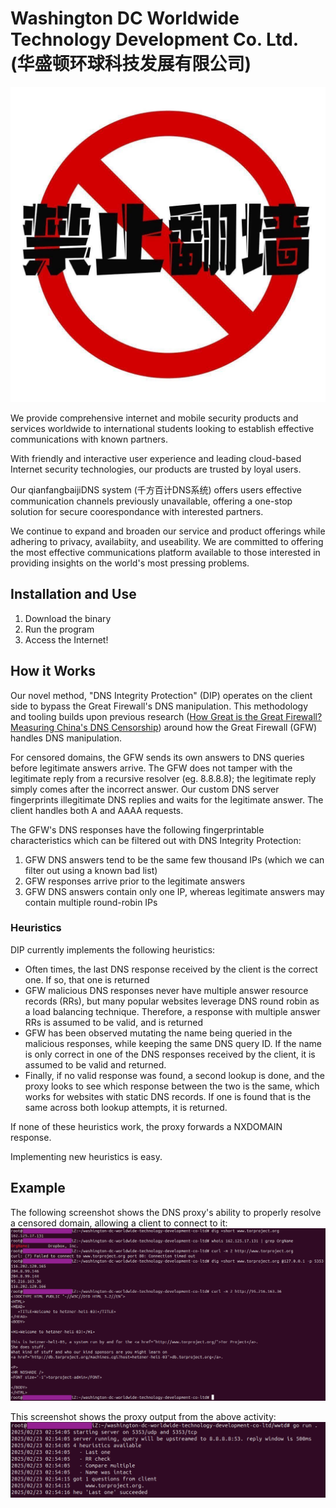 # Washington DC Worldwide Technology Development Co. Ltd. (华盛顿环球科技发展有限公司)

![](./gui/logo.jpg)

We provide comprehensive internet and mobile security products and services worldwide to international students looking to establish effective communications with known partners.

With friendly and interactive user experience and leading cloud-based Internet security technologies, our products are trusted by loyal users.

Our qianfangbaijiDNS system (千方百计DNS系统) offers users effective communication channels previously unavailable, offering a one-stop solution for secure coorespondance with interested partners.

We continue to expand and broaden our service and product offerings while adhering to privacy, availabiity, and useability. We are committed to offering the most effective communications platform available to those interested in providing insights on the world's most pressing problems.

## Installation and Use

1. Download the binary
2. Run the program
3. Access the Internet!

## How it Works

Our novel method, "DNS Integrity Protection" (DIP) operates on the client side to bypass the Great Firewall's DNS manipulation. This methodology and tooling builds upon previous research ([How Great is the Great Firewall? Measuring China's DNS Censorship](https://www.usenix.org/system/files/sec21-hoang.pdf)) around how the Great Firewall (GFW) handles DNS manipulation.

For censored domains, the GFW sends its own answers to DNS queries before legitimate answers arrive. The GFW does not tamper with the legitimate reply from a recursive resolver (eg. 8.8.8.8); the legitimate reply simply comes after the incorrect answer. Our custom DNS server fingerprints illegitimate DNS replies and waits for the legitimate answer. The client handles both A and AAAA requests.

The GFW's DNS responses have the following fingerprintable characteristics which can be filtered out with DNS Integrity Protection:

1. GFW DNS answers tend to be the same few thousand IPs (which we can filter out using a known bad list)
2. GFW responses arrive prior to the legitimate answers
3. GFW DNS answers contain only one IP, whereas legitimate answers may contain multiple round-robin IPs

### Heuristics

DIP currently implements the following heuristics:

- Often times, the last DNS response received by the client is the correct one. If so, that one is returned
- GFW malicious DNS responses never have multiple answer resource records (RRs), but many popular websites leverage DNS round robin as a load balancing technique. Therefore, a response with multiple answer RRs is assumed to be valid, and is returned
- GFW has been observed mutating the name being queried in the malicious responses, while keeping the same DNS query ID. If the name is only correct in one of the DNS responses received by the client, it is assumed to be valid and returned.
- Finally, if no valid response was found, a second lookup is done, and the proxy looks to see which response between the two is the same, which works for websites with static DNS records. If one is found that is the same across both lookup attempts, it is returned.

If none of these heuristics work, the proxy forwards a NXDOMAIN response.

Implementing new heuristics is easy.

## Example

The following screenshot shows the DNS proxy's ability to properly resolve a censored domain, allowing a client to connect to it:
![](./dns_output.png)

This screenshot shows the proxy output from the above activity:
![](./server_output.png)

